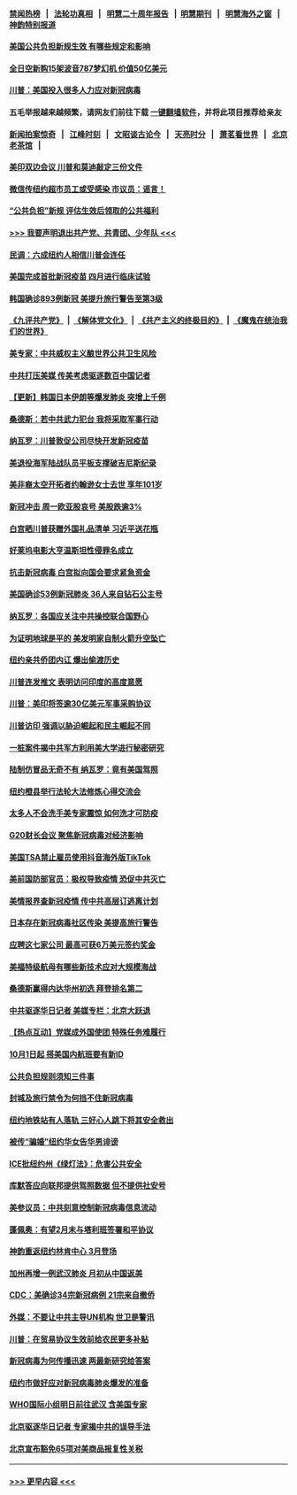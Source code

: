#### [禁闻热榜](热点新闻.md?=0)  &nbsp;&nbsp;|&nbsp;&nbsp; [法轮功真相](https://github.com/gfw-breaker/truth/blob/master/README.md?=0) &nbsp;&nbsp;|&nbsp;&nbsp; [明慧二十周年报告](https://github.com/gfw-breaker/mh-reports/blob/master/README.md?=0) &nbsp;&nbsp;|&nbsp;&nbsp;[明慧期刊](https://github.com/gfw-breaker/mh-qikan) &nbsp;&nbsp;|&nbsp;&nbsp; [明慧海外之窗](https://github.com/gfw-breaker/mh-news/blob/master/README.md?=0) &nbsp;&nbsp;|&nbsp;&nbsp; [神韵特别报道](https://github.com/gfw-breaker/mh-news/blob/master/shenyun.md?=0)
#### [美国公共负担新规生效 有哪些规定和影响](../pages/nsc412/n11893866.md?t=02260231) 
#### [全日空新购15架波音787梦幻机 价值50亿美元](../pages/nsc412/n11895154.md?t=02260231) 
#### [川普：美国投入很多人力应对新冠病毒](../pages/nsc412/n11894977.md?t=02260231) 
#### 五毛举报越来越频繁，请网友们前往下载 [一键翻墙软件](https://github.com/gfw-breaker/ssr-accounts)，并将此项目推荐给亲友
#### [新闻拍案惊奇](https://github.com/gfw-breaker/banned-news/blob/master/pages/link4.md) &nbsp;&nbsp;|&nbsp;&nbsp; [江峰时刻](https://github.com/gfw-breaker/banned-news/blob/master/pages/link4.md) &nbsp;&nbsp;|&nbsp;&nbsp; [文昭谈古论今](https://github.com/gfw-breaker/banned-news/blob/master/pages/link4.md) &nbsp;&nbsp;|&nbsp;&nbsp; [天亮时分](https://github.com/gfw-breaker/banned-news/blob/master/pages/link4.md) &nbsp;&nbsp;|&nbsp;&nbsp; [萧茗看世界](https://github.com/gfw-breaker/banned-news/blob/master/pages/link4.md) &nbsp;&nbsp;|&nbsp;&nbsp; [北京老茶馆](https://github.com/gfw-breaker/banned-news/blob/master/pages/link4.md) &nbsp;&nbsp;|&nbsp;&nbsp; 
#### [美印双边会议 川普和莫迪敲定三份文件](../pages/nsc412/n11894247.md?t=02260231) 
#### [微信传纽约超市员工或受感染 市议员：谣言！](../pages/nsc412/n11893861.md?t=02260231) 
#### [“公共负担”新规  评估生效后领取的公共福利](../pages/nsc412/n11893847.md?t=02260231) 
#### [>>> 我要声明退出共产党、共青团、少年队 <<<](https://github.com/begood0513/goodnews/blob/master/quit/letter.md) 
#### [民调：六成纽约人相信川普会连任](../pages/nsc412/n11893884.md?t=02260231) 
#### [美国完成首批新冠疫苗 四月进行临床试验](../pages/nsc412/n11893526.md?t=02260231) 
#### [韩国确诊893例新冠 美提升旅行警告至第3级](../pages/nsc412/n11893662.md?t=02260231) 
#### [《九评共产党》](https://github.com/begood0513/9ping.md/blob/master/README.md) &nbsp;|&nbsp; [《解体党文化》](../../../../jtdwh.md/blob/master/README.md)  &nbsp;|&nbsp; [《共产主义的终极目的》](../../../../gczydzjmd.md/blob/master/README.md) &nbsp;|&nbsp; [《魔鬼在统治我们的世界》](../../../../mgztzwmdsj.md/blob/master/README.md) 
#### [美专家：中共威权主义酿世界公共卫生风险](../pages/nsc412/n11893474.md?t=02260231) 
#### [中共打压美媒 传美考虑驱逐数百中国记者](../pages/nsc412/n11893178.md?t=02260231) 
#### [【更新】韩国日本伊朗等爆发肺炎 突增上千例](../pages/nsc412/n11890652.md?t=02260231) 
#### [桑德斯：若中共武力犯台 我将采取军事行动](../pages/nsc412/n11893282.md?t=02260231) 
#### [纳瓦罗：川普敦促公司尽快开发新冠疫苗](../pages/nsc412/n11893211.md?t=02260231) 
#### [美退役海军陆战队员平板支撑破吉尼斯纪录](../pages/nsc412/n11893022.md?t=02260231) 
#### [美非裔太空开拓者约翰逊女士去世 享年101岁](../pages/nsc412/n11892917.md?t=02260231) 
#### [新冠冲击 周一欧亚股哀号 美股跌逾3%](../pages/nsc412/n11892648.md?t=02260231) 
#### [白宫晒川普获赠外国礼品清单 习近平送花瓶](../pages/nsc412/n11892985.md?t=02260231) 
#### [好莱坞电影大亨温斯坦性侵罪名成立](../pages/nsc412/n11892907.md?t=02260231) 
#### [抗击新冠病毒 白宫拟向国会要求紧急资金](../pages/nsc412/n11892943.md?t=02260231) 
#### [美国确诊53例新冠肺炎 36人来自钻石公主号](../pages/nsc412/n11892877.md?t=02260231) 
#### [纳瓦罗：各国应关注中共操控联合国野心](../pages/nsc412/n11892856.md?t=02260231) 
#### [为证明地球是平的 美发明家自制火箭升空坠亡](../pages/nsc412/n11892645.md?t=02260231) 
#### [纽约亲共侨团内讧 爆出偷渡历史](../pages/nsc412/n11891235.md?t=02260231) 
#### [川普连发推文 表明访问印度的高度意愿](../pages/nsc412/n11891927.md?t=02260231) 
#### [川普：美印将签逾30亿美元军事采购协议](../pages/nsc412/n11892494.md?t=02260231) 
#### [川普访印 强调以胁迫崛起和民主崛起不同](../pages/nsc412/n11891855.md?t=02260231) 
#### [一桩案件揭中共军方利用美大学进行秘密研究](../pages/nsc412/n11891206.md?t=02260231) 
#### [陆制仿冒品无奇不有 纳瓦罗：竟有美国驾照](../pages/nsc412/n11890953.md?t=02260231) 
#### [纽约橙县举行法轮大法修炼心得交流会](../pages/nsc412/n11890760.md?t=02260231) 
#### [太多人不会洗手美专家震惊 如何洗才可防疫](../pages/nsc412/n11875866.md?t=02260231) 
#### [G20财长会议 聚焦新冠病毒对经济影响](../pages/nsc412/n11890400.md?t=02260231) 
#### [美国TSA禁止雇员使用抖音海外版TikTok](../pages/nsc412/n11890500.md?t=02260231) 
#### [美前国防部官员：极权导致疫情 恐促中共灭亡](../pages/nsc412/n11889092.md?t=02260231) 
#### [美情报界查新冠疫情 传中共高层订逃离计划](../pages/nsc412/n11888161.md?t=02260231) 
#### [日本存在新冠病毒社区传染 美提高旅行警告](../pages/nsc412/n11889917.md?t=02260231) 
#### [应聘这七家公司 最高可获6万美元签约奖金](../pages/nsc412/n11879446.md?t=02260231) 
#### [美福特级航母有哪些新技术应对大规模海战](../pages/nsc412/n11882087.md?t=02260231) 
#### [桑德斯赢得内达华州初选 拜登排名第二](../pages/nsc412/n11888760.md?t=02260231) 
#### [中共驱逐华日记者 美媒专栏：北京大跃退](../pages/nsc412/n11888453.md?t=02260231) 
#### [【热点互动】党媒成外国使团 特殊任务难履行](../pages/nsc412/n11888306.md?t=02260231) 
#### [10月1日起 搭美国内航班要有新ID](../pages/nsc412/n11888243.md?t=02260231) 
#### [公共负担规则须知三件事](../pages/nsc412/n11888123.md?t=02260231) 
#### [封城及旅行禁令为何挡不住新冠病毒](../pages/nsc412/n11888067.md?t=02260231) 
#### [纽约地铁站有人落轨   三好心人跳下将其安全救出](../pages/nsc412/n11888088.md?t=02260231) 
#### [被传“骗婚”纽约华女告华男诽谤](../pages/nsc412/n11887303.md?t=02260231) 
#### [ICE批纽约州《绿灯法》：危害公共安全](../pages/nsc412/n11887285.md?t=02260231) 
#### [库默答应向联邦提供驾照数据 但不提供社安号](../pages/nsc412/n11887269.md?t=02260231) 
#### [美参议员：中共刻意控制新冠病毒信息流动](../pages/nsc412/n11887949.md?t=02260231) 
#### [蓬佩奥：有望2月末与塔利班签署和平协议](../pages/nsc412/n11887248.md?t=02260231) 
#### [神韵重返纽约林肯中心 3月登场](../pages/nsc412/n11885013.md?t=02260231) 
#### [加州再增一例武汉肺炎 月初从中国返美](../pages/nsc412/n11886929.md?t=02260231) 
#### [CDC：美确诊34宗新冠病例 21宗来自撤侨](../pages/nsc412/n11886795.md?t=02260231) 
#### [外媒：不要让中共主导UN机构 世卫是警讯](../pages/nsc412/n11886401.md?t=02260231) 
#### [川普：在贸易协议生效前给农民更多补贴](../pages/nsc412/n11886549.md?t=02260231) 
#### [新冠病毒为何传播迅速 两最新研究给答案](../pages/nsc412/n11886505.md?t=02260231) 
#### [纽约市做好应对新冠病毒肺炎爆发的准备](../pages/nsc412/n11885019.md?t=02260231) 
#### [WHO国际小组明日前往武汉 含美国专家](../pages/nsc412/n11886380.md?t=02260231) 
#### [北京驱逐华日记者 专家揭中共的误导手法](../pages/nsc412/n11886124.md?t=02260231) 
#### [北京宣布豁免65项对美商品报复性关税](../pages/nsc412/n11885960.md?t=02260231) 

----
#### [ >>> 更早内容 <<< ](../indexes/nsc412-earlier.md)
